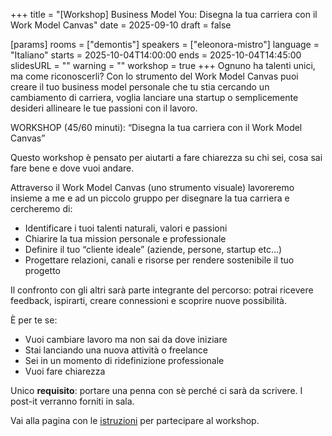+++
title = "[Workshop] Business Model You: Disegna la tua carriera con il Work Model Canvas"
date = 2025-09-10
draft = false

[params]
rooms = ["demontis"]
speakers = ["eleonora-mistro"]
language = "Italiano"
starts = 2025-10-04T14:00:00
ends = 2025-10-04T14:45:00
slidesURL = ""
warning = ""
workshop = true
+++
Ognuno ha talenti unici, ma come riconoscerli? Con lo strumento del Work Model Canvas puoi creare il tuo business model personale che tu stia cercando un cambiamento di carriera, voglia lanciare una startup o semplicemente desideri allineare le tue passioni con il lavoro.

WORKSHOP (45/60 minuti): “Disegna la tua carriera con il Work Model Canvas”

Questo workshop è pensato per aiutarti a fare chiarezza su chi sei, cosa sai fare bene e dove vuoi andare.

Attraverso il Work Model Canvas (uno strumento visuale) lavoreremo insieme a me e ad un piccolo gruppo per disegnare la tua carriera e cercheremo di:

- Identificare i tuoi talenti naturali, valori e passioni
- Chiarire la tua mission personale e professionale
- Definire il tuo “cliente ideale” (aziende, persone, startup etc...)
- Progettare relazioni, canali e risorse per rendere sostenibile il tuo progetto

Il confronto con gli altri sarà parte integrante del percorso: potrai ricevere feedback, ispirarti, creare connessioni e scoprire nuove possibilità.

È per te se:
- Vuoi cambiare lavoro ma non sai da dove iniziare
- Stai lanciando una nuova attività o freelance
- Sei in un momento di ridefinizione professionale
- Vuoi fare chiarezza

Unico **requisito**: portare una penna con sè perché ci sarà da scrivere. I post-it verranno forniti in sala.

Vai alla pagina con le [istruzioni](/workshops/) per partecipare al workshop.
